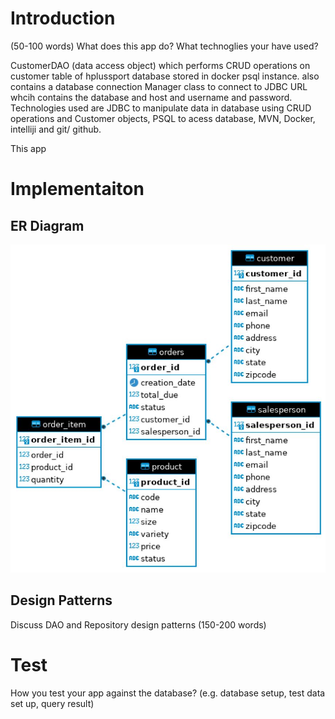 # Introduction
(50-100 words)
What does this app do? What technoglies your have used?

CustomerDAO (data access object) which performs CRUD operations on customer table of hplussport database stored in docker psql instance. also contains a database connection Manager class to connect to JDBC URL whcih contains the database and host and username and password.
Technologies used are JDBC to manipulate data in database using CRUD operations and Customer objects, PSQL to acess database, MVN, Docker, intelliji and git/ github.

This app

# Implementaiton
## ER Diagram
![my image](../assets/ER-diagram.JPG)

## Design Patterns
Discuss DAO and Repository design patterns (150-200 words)



# Test
How you test your app against the database? (e.g. database setup, test data set up, query result)
